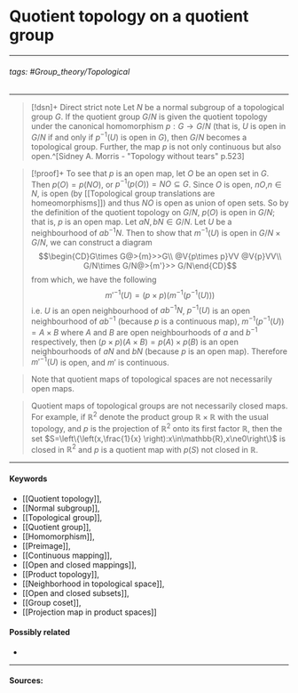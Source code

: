 # Quotient topology on a quotient group
***
###### tags: #Group_theory/Topological 
***
>[!dsn]+ Direct strict note
>Let $N$ be a normal subgroup of a topological group $G$. If the quotient group $G/N$ is given the quotient topology under the canonical homomorphism $p:G\to G/N$ (that is, $U$ is open in $G/N$ if and only if $p^{-1}(U)$ is open in $G$), then $G/N$ becomes a topological group. Further, the map $p$ is not only continuous but also open.^[Sidney A. Morris - "Topology without tears" p.523]

>[!proof]+
>To see that $p$ is an open map, let $O$ be an open set in $G$. Then $p(O)=p(NO)$, or $p^{-1}(p(O))=NO\subseteq G$. Since $O$ is open, $nO$,$n\in N$, is open (by [[Topological group translations are homeomorphisms]]) and thus $NO$ is open as union of open sets. So by the definition of the quotient topology on $G/N$, $p(O)$ is open in $G/N$; that is, $p$ is an open map. 
>Let $aN,bN\in G/N$. Let $U$ be a neighbourhood of $ab^{-1}N$. Then to show that $m^{-1}(U)$ is open in $G/N\times G/N$, we can construct a diagram
>$$\begin{CD}G\times G@>{m}>>G\\ @V{p\times p}VV @V{p}VV\\ G/N\times G/N@>{m'}>> G/N\end{CD}$$
>from which, we have the following
>$$m'^{-1}(U)=(p\times p)\left(m^{-1}(p^{-1}(U))\right)$$
>i.e. $U$ is an open neighbourhood of $ab^{-1}N$, $p^{-1}(U)$ is an open neighbourhood of $ab^{-1}$ (because $p$ is a continuous map), $m^{-1}(p^{-1}(U))=A\times B$ where $A$ and $B$ are open neighbourhoods of $a$ and $b^{-1}$ respectively, then $(p\times p)(A\times B)=p(A)\times p(B)$ is an open neighbourhoods of $aN$ and $bN$ (because $p$ is an open map). Therefore $m'^{-1}(U)$ is open, and $m'$ is continuous.

>Note that quotient maps of topological spaces are not necessarily open maps.

>Quotient maps of topological groups are not necessarily closed maps. For example, if $\mathbb{R}^{2}$ denote the product group $\mathbb{R}\times\mathbb{R}$ with the usual topology, and $p$ is the projection of $\mathbb{R}^{2}$ onto its first factor $\mathbb{R}$, then the set $S=\left\{\left(x,\frac{1}{x} \right):x\in\mathbb{R},x\ne0\right\}$ is closed in $\mathbb{R}^{2}$ and $p$ is a quotient map with $p(S)$ not closed in $\mathbb{R}$.
***
#### Keywords
- [[Quotient topology]],
- [[Normal subgroup]],
- [[Topological group]],
- [[Quotient group]],
- [[Homomorphism]],
- [[Preimage]],
- [[Continuous mapping]],
- [[Open and closed mappings]],
- [[Product topology]],
- [[Neighborhood in topological space]],
- [[Open and closed subsets]],
- [[Group coset]],
- [[Projection map in product spaces]]
#### Possibly related
- 
***
#### Sources: